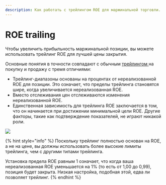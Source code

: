 ```yaml
---
description: Как работать с трейлингом ROE для маржинальной торговли.
---
```


# ROE trailing

Чтобы увеличить прибыльность маржинальной позиции, вы можете использовать трейлинг ROE для лучшей цены закрытия.

Основные понятия в точности совпадают с обычным [трейлингом ](https://wiki.gunthy.org/how-to-work-with-gunbot/basic-workings/trailing)на покупку и продажу с тремя отличиями:

* Трейлинг-диапазоны основаны на процентах от нереализованной ROE для позиции. Это означает, что пределы трейлинга становятся шире, когда увеличивается нереализованная ROE. 
* Вместо отслеживания цен отслеживаются изменения нереализованной ROE. 
* Единственная зависимость для трейлинга ROE заключается в том, что он начинается при достижении минимальной цели ROE. Другие факторы, такие как подтверждение показателей, не играют никакой роли.

![](https://blobscdn.gitbook.com/v0/b/gitbook-28427.appspot.com/o/assets%2F-L_Rejuz9K0BDQxSQvUH%2F-LaQl1n7iWNfdtIfzpuy%2F-LaR-xODCQX2rmwykUyf%2Fimage.png?alt=media&token=4063e67f-1dc3-4dfd-a213-99a7e5c9b414)

{% hint style="info" %}
Поскольку трейлинг полностью основан на ROE, а не на цене, вы должны использовать более высокие лимиты трейлинга, чем с другими типами трейлинга.

Установка предела ROE равным 1 означает, что когда ваша нереализованная ROE уменьшается на 1% \(то есть от 1,00 до 0,99\), позиция будет закрыта. Низкая настройка, подобная этой, едва ли позволяет трейлинг.
{% endhint %}

